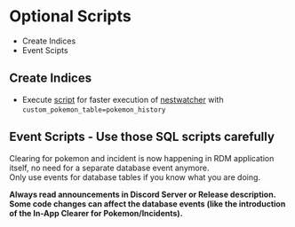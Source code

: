 # Optional Scripts
- Create Indices
- Event Scipts

## Create Indices
- Execute [script](create_indices_pokemon_history.sql) for faster execution of [nestwatcher](https://github.com/M4d40/nestwatcher) with `custom_pokemon_table=pokemon_history`

## Event Scripts - Use those SQL scripts carefully
Clearing for pokemon and incident is now happening in RDM application itself, no need for a separate database event anymore.  
Only use events for database tables if you know what you are doing.

**Always read announcements in Discord Server or Release description. Some code changes can affect the database events (like the introduction of the In-App Clearer for Pokemon/Incidents).**
